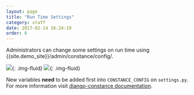 ```yaml
---
layout: page
title: "Run Time Settings"
category: staff
date: 2017-02-14 16:24:19
order: 6
---
```


Administrators can change some settings on run time
using {{site.demo_site}}/admin/constance/config/.

![]({{site.baseurl}}/img/constance-2023-1.png){: .img-fluid}
![]({{site.baseurl}}/img/constance-2023-2.png){: .img-fluid}

New variables **need** to be added first into
`CONSTANCE_CONFIG` on `settings.py`.
For more information visit [django-constance documentation](https://django-constance.readthedocs.io/en/latest/index.html).

